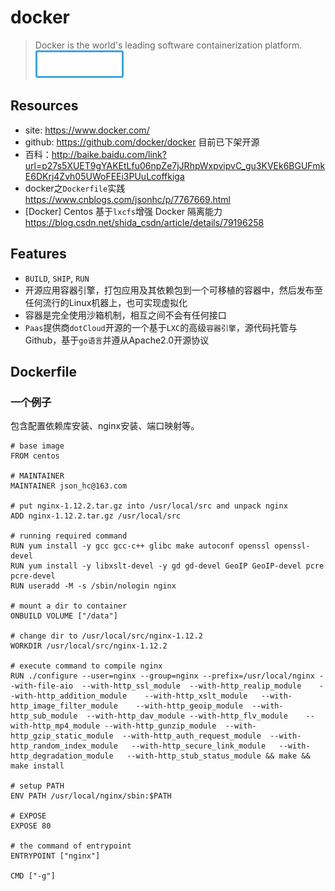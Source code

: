 # docker

> Docker is the world's leading software containerization platform. <img src="./svg/docker-logo.svg" style="background-color:#3da4df; padding:3px; border-radius:3px;" height="38">


## Resources

* site: <https://www.docker.com/>
* github: <https://github.com/docker/docker> 目前已下架开源
* 百科：<http://baike.baidu.com/link?url=p27s5XUET9gYAKEtLfu06npZe7jJRhpWxpvipvC_gu3KVEk6BGUFmkE6DKrj4Zvh05UWoFEEi3PUuLcoffkiga>
* docker之`Dockerfile`实践 <https://www.cnblogs.com/jsonhc/p/7767669.html>
* [Docker] Centos 基于`lxcfs`增强 Docker 隔离能力 <https://blog.csdn.net/shida_csdn/article/details/79196258>


## Features

* `BUILD`, `SHIP`, `RUN`
* 开源应用容器引擎，打包应用及其依赖包到一个可移植的容器中，然后发布至任何流行的Linux机器上，也可实现虚拟化
* 容器是完全使用沙箱机制，相互之间不会有任何接口
* `Paas`提供商`dotCloud`开源的一个基于`LXC`的高级`容器引擎`，源代码托管与Github，基于`go语言`并遵从Apache2.0开源协议

## Dockerfile

### 一个例子

包含配置依赖库安装、nginx安装、端口映射等。

    # base image
    FROM centos
    
    # MAINTAINER
    MAINTAINER json_hc@163.com
    
    # put nginx-1.12.2.tar.gz into /usr/local/src and unpack nginx
    ADD nginx-1.12.2.tar.gz /usr/local/src
    
    # running required command
    RUN yum install -y gcc gcc-c++ glibc make autoconf openssl openssl-devel
    RUN yum install -y libxslt-devel -y gd gd-devel GeoIP GeoIP-devel pcre pcre-devel
    RUN useradd -M -s /sbin/nologin nginx
    
    # mount a dir to container
    ONBUILD VOLUME ["/data"]
    
    # change dir to /usr/local/src/nginx-1.12.2
    WORKDIR /usr/local/src/nginx-1.12.2
    
    # execute command to compile nginx
    RUN ./configure --user=nginx --group=nginx --prefix=/usr/local/nginx --with-file-aio  --with-http_ssl_module  --with-http_realip_module    --with-http_addition_module    --with-http_xslt_module   --with-http_image_filter_module    --with-http_geoip_module  --with-http_sub_module  --with-http_dav_module --with-http_flv_module    --with-http_mp4_module --with-http_gunzip_module  --with-http_gzip_static_module  --with-http_auth_request_module  --with-http_random_index_module   --with-http_secure_link_module   --with-http_degradation_module   --with-http_stub_status_module && make && make install
    
    # setup PATH
    ENV PATH /usr/local/nginx/sbin:$PATH
    
    # EXPOSE
    EXPOSE 80
    
    # the command of entrypoint
    ENTRYPOINT ["nginx"]
    
    CMD ["-g"]

